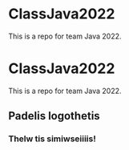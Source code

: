 # ClassJava2022
 This is a repo for team Java 2022.

 # ClassJava2022
 This is a repo for team Java 2022.

 ## Padelis logothetis
 ### Thelw tis simiwseiiiis!
